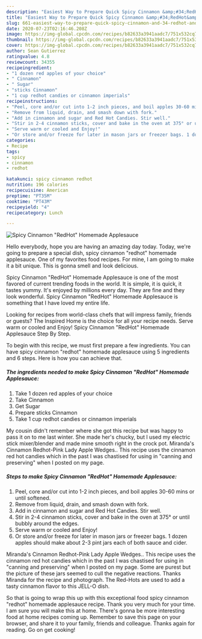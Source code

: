 ```yaml
---
description: "Easiest Way to Prepare Quick Spicy Cinnamon &amp;#34;RedHot&amp;#34; Homemade Applesauce"
title: "Easiest Way to Prepare Quick Spicy Cinnamon &amp;#34;RedHot&amp;#34; Homemade Applesauce"
slug: 661-easiest-way-to-prepare-quick-spicy-cinnamon-and-34-redhot-and-34-homemade-applesauce
date: 2020-07-23T02:16:46.208Z
image: https://img-global.cpcdn.com/recipes/b82633a3941aadc7/751x532cq70/spicy-cinnamon-redhot-homemade-applesauce-recipe-main-photo.jpg
thumbnail: https://img-global.cpcdn.com/recipes/b82633a3941aadc7/751x532cq70/spicy-cinnamon-redhot-homemade-applesauce-recipe-main-photo.jpg
cover: https://img-global.cpcdn.com/recipes/b82633a3941aadc7/751x532cq70/spicy-cinnamon-redhot-homemade-applesauce-recipe-main-photo.jpg
author: Sean Gutierrez
ratingvalue: 4.8
reviewcount: 34355
recipeingredient:
- "1 dozen red apples of your choice"
- " Cinnamon"
- " Sugar"
- "sticks Cinnamon"
- "1 cup redhot candies or cinnamon imperials"
recipeinstructions:
- "Peel, core and/or cut into 1-2 inch pieces, and boil apples 30-60 mins or until softened."
- "Remove from liquid, drain, and smash down with fork."
- "Add in cinnamon and sugar and Red Hot Candies. Stir well."
- "Stir in 2-4 cinnamon sticks, cover and bake in the oven at 375° or until bubbly around the edges."
- "Serve warm or cooled and Enjoy!"
- "Or store and/or freeze for later in mason jars or freezer bags. 1 dozen apples should make about 2-3 pint jars each of both sauce and cider."
categories:
- Recipe
tags:
- spicy
- cinnamon
- redhot

katakunci: spicy cinnamon redhot 
nutrition: 196 calories
recipecuisine: American
preptime: "PT35M"
cooktime: "PT43M"
recipeyield: "4"
recipecategory: Lunch

---
```



![Spicy Cinnamon &#34;RedHot&#34; Homemade Applesauce](https://img-global.cpcdn.com/recipes/b82633a3941aadc7/751x532cq70/spicy-cinnamon-redhot-homemade-applesauce-recipe-main-photo.jpg)

Hello everybody, hope you are having an amazing day today. Today, we're going to prepare a special dish, spicy cinnamon &#34;redhot&#34; homemade applesauce. One of my favorites food recipes. For mine, I am going to make it a bit unique. This is gonna smell and look delicious.

Spicy Cinnamon &#34;RedHot&#34; Homemade Applesauce is one of the most favored of current trending foods in the world. It is simple, it is quick, it tastes yummy. It's enjoyed by millions every day. They are fine and they look wonderful. Spicy Cinnamon &#34;RedHot&#34; Homemade Applesauce is something that I have loved my entire life.

Looking for recipes from world-class chefs that will impress family, friends or guests? The Inspired Home is the choice for all your recipe needs. Serve warm or cooled and Enjoy! Spicy Cinnamon &#34;RedHot&#34; Homemade Applesauce Step By Step.


To begin with this recipe, we must first prepare a few ingredients. You can have spicy cinnamon &#34;redhot&#34; homemade applesauce using 5 ingredients and 6 steps. Here is how you can achieve that.

<!--inarticleads1-->

##### The ingredients needed to make Spicy Cinnamon &#34;RedHot&#34; Homemade Applesauce:

1. Take 1 dozen red apples of your choice
1. Take  Cinnamon
1. Get  Sugar
1. Prepare sticks Cinnamon
1. Take 1 cup redhot candies or cinnamon imperials


My cousin didn&#39;t remember where she got this recipe but was happy to pass it on to me last winter. She made her&#39;s chucky, but I used my electric stick mixer/blender and made mine smooth right in the crock pot. Miranda&#39;s Cinnamon Redhot-Pink Lady Apple Wedges.. This recipe uses the cinnamon red hot candies which in the past I was chastised for using in &#34;canning and preserving&#34; when I posted on my page. 

<!--inarticleads2-->

##### Steps to make Spicy Cinnamon &#34;RedHot&#34; Homemade Applesauce:

1. Peel, core and/or cut into 1-2 inch pieces, and boil apples 30-60 mins or until softened.
1. Remove from liquid, drain, and smash down with fork.
1. Add in cinnamon and sugar and Red Hot Candies. Stir well.
1. Stir in 2-4 cinnamon sticks, cover and bake in the oven at 375° or until bubbly around the edges.
1. Serve warm or cooled and Enjoy!
1. Or store and/or freeze for later in mason jars or freezer bags. 1 dozen apples should make about 2-3 pint jars each of both sauce and cider.


Miranda&#39;s Cinnamon Redhot-Pink Lady Apple Wedges.. This recipe uses the cinnamon red hot candies which in the past I was chastised for using in &#34;canning and preserving&#34; when I posted on my page. Some are purest but the picture of these jars seemed to cull the negative reactions. Thanks Miranda for the recipe and photograph. The Red-Hots are used to add a tasty cinnamon flavor to this JELL-O dish. 

So that is going to wrap this up with this exceptional food spicy cinnamon &#34;redhot&#34; homemade applesauce recipe. Thank you very much for your time. I am sure you will make this at home. There's gonna be more interesting food at home recipes coming up. Remember to save this page on your browser, and share it to your family, friends and colleague. Thanks again for reading. Go on get cooking!
